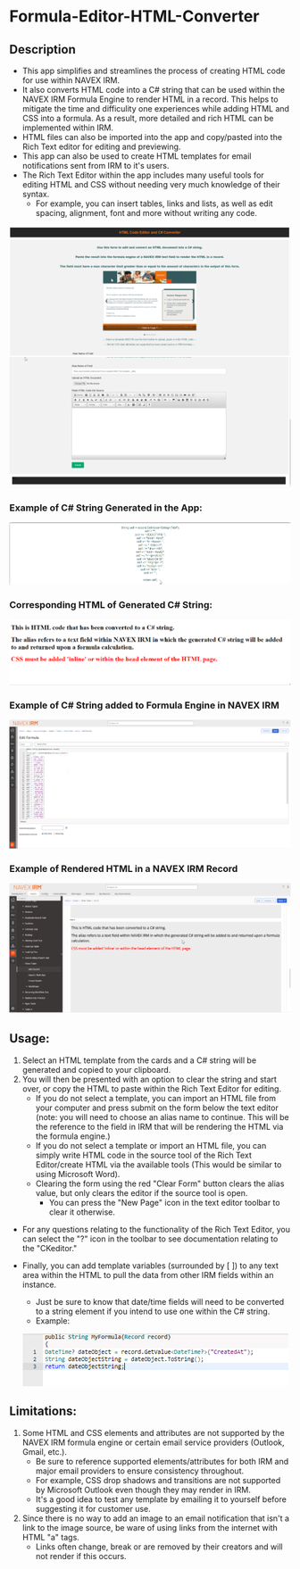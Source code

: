 # Formula-Editor-HTML-Converter

## Description 
- This app simplifies and streamlines the process of creating HTML code for use within NAVEX IRM. 
- It also converts HTML code into a C# string that can be used within the NAVEX IRM Formula Engine to render HTML in a record. This helps to mitigate the time and difficulity one experiences while adding HTML and CSS into a formula. As a result, more detailed and rich HTML can be implemented within IRM.
- HTML files can also be imported into the app and copy/pasted into the Rich Text editor for editing and previewing.
- This app can also be used to create HTML templates for email notifications sent from IRM to it's users. 
- The Rich Text Editor within the app includes many useful tools for editing HTML and CSS without needing very much knowledge of their syntax. 
    - For example, you can insert tables, links and lists, as well as edit spacing, alignment, font and more without writing any code.  

![App](/App%20Home%201.png)
![App Continued](/App%20Home%202.png) 

### Example of C# String Generated in the App:
![C# String Generated in App](/C%23%20String%20Generated%20by%20app.png)

### Corresponding HTML of Generated C# String:
![HTML Output](/HTML%20output.png) 

### Example of C# String added to Formula Engine in NAVEX IRM
![Converted C# in Formula Engine](/Converted%20C%23%20in%20Formula%20Engine.png) 

### Example of Rendered HTML in a NAVEX IRM Record
![HTML in IRM Record](/HTML%20in%20IRM%20record.png)

## Usage: 
1. Select an HTML template from the cards and a C# string will be generated and copied to your clipboard. 
2. You will then be presented with an option to clear the string and start over, or copy the HTML to paste within the Rich Text Editor for editing. 
    - If you do not select a template, you can import an HTML file from your computer and press submit on the form below the text editor (note: you will need to choose an alias name to continue. This will be the reference to the field in IRM that will be rendering the HTML via the formula engine.) 
    - If you do not select a template or import an HTML file, you can simply write HTML code in the source tool of the Rich Text Editor/create HTML via the available tools (This would be similar to using Microsoft Word). 
    - Clearing the form using the red "Clear Form" button clears the alias value, but only clears the editor if the source tool is open. 
        - You can press the "New Page" icon in the text editor toolbar to clear it otherwise. 
- For any questions relating to the functionality of the Rich Text Editor, you can select the "?" icon in the toolbar to see documentation relating to the "CKeditor." 
- Finally, you can add template variables (surrounded by [ ]) to any text area within the HTML to pull the data from other IRM fields within an instance. 
    - Just be sure to know that date/time fields will need to be converted to a string element if you intend to use one within the C# string. 
    - Example: 

    ![Date/Time variable to String Variable Example](/date%20to%20string.png)

## Limitations:
1. Some HTML and CSS elements and attributes are not supported by the NAVEX IRM formula engine or certain email service providers (Outlook, Gmail, etc.). 
    - Be sure to reference supported elements/attributes for both IRM and major email providers to ensure consistency throughout. 
    - For example, CSS drop shadows and transitions are not supported by Microsoft Outlook even though they may render in IRM. 
    - It's a good idea to test any template by emailing it to yourself before suggesting it for customer use.
2. Since there is no way to add an image to an email notification that isn't a link to the image source, be ware of using links from the internet with HTML "a" tags. 
    - Links often change, break or are removed by their creators and will not render if this occurs.
